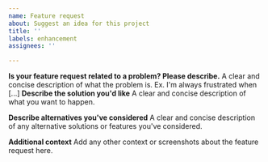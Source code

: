 ```yaml
---
name: Feature request
about: Suggest an idea for this project
title: ''
labels: enhancement
assignees: ''

---
```


**Is your feature request related to a problem? Please describe.**
A clear and concise description of what the problem is. Ex. I'm always frustrated when [...]
**Describe the solution you'd like**
A clear and concise description of what you want to happen.

**Describe alternatives you've considered**
A clear and concise description of any alternative solutions or features you've considered.

**Additional context**
Add any other context or screenshots about the feature request here.

<!--

%CopyrightBegin%

SPDX-FileCopyrightText: Copyright Ericsson AB 2016-2025. All Rights Reserved.

SPDX-License-Identifier: Apache-2.0

%CopyrightEnd%

-->
